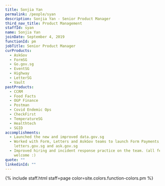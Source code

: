 ```yaml
---
title: Sonjia Yan
permalink: /people/syan
description: Sonjia Yan - Senior Product Manager
third_nav_title: Product Management
staffId: syan
name: Sonjia Yan
joinDate: September 4, 2019
functionId: pm
jobTitle: Senior Product Manager
curProducts:
  - AskGov
  - FormSG
  - Go.gov.sg
  - EventSG
  - Highway
  - LetterSG
  - Vault
pastProducts:
  - CCRM
  - Food Facts
  - OGP Finance
  - Postman
  - Covid Endemic Ops
  - CheckFirst
  - TemperatureSG
  - Healthtech
  - SGID
accomplishments:
  - Launched the new and improved data.gov.sg
  - Worked with Form, Letters and AskGov teams to launch Form Payments,
    letters.gov.sg and ask.gov.sg
  - Improved hiring and incident response practice on the team. (all feedback
    welcome :)
quote: ""
linkedinId: ""
---
```


{% include staff.html staff=page color=site.colors.function-colors.pm %}
